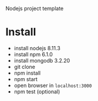 Nodejs project template 

# Install

- install nodejs 8.11.3
- install npm 6.1.0
- install mongodb 3.2.20
- git clone
- npm install
- npm start
- open browser in `localhost:3000`
- npm test (optional)